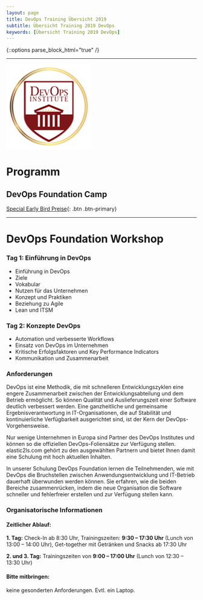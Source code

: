 ```yaml
---
layout: page
title: DevOps Training Übersicht 2019
subtitle: Übersicht Training 2019 DevOps
keywords: [Übersicht Training 2019 DevOps]
---
```

{::options parse_block_html="true" /}
<div class="slider">

___

<div id="carousel" class="carousel">

<div class="carousel-inner">

![DevOps Foundation Workshop](/img/DevOps_logo.jpg)

# Programm

## DevOps Foundation Camp

[Special Early Bird Preise](../mai-2019-devops){: .btn .btn-primary}
</div>

___

</div>

</div>

# DevOps Foundation Workshop

<div class="grid-content-devops">

<div class="col-sm-8 col-md-4">

<div class="boxes flexible">

### Tag 1: Einführung in DevOps

*   Einführung in DevOps
*   Ziele
*   Vokabular
*   Nutzen für das Unternehmen
*   Konzept und Praktiken
*   Beziehung zu Agile
*   Lean und ITSM

</div>

</div>

<div class="col-sm-8 col-md-4">

<div class="boxes flexible">

### Tag 2: Konzepte DevOps

*   Automation und verbesserte Workflows
*   Einsatz von DevOps im Unternehmen
*   Kritische Erfolgsfaktoren und Key Performance Indicators
*   Kommunikation und Zusammenarbeit

</div>

</div>

</div>

<div class="grid-content-training">

### Anforderungen

DevOps ist eine Methodik, die mit schnelleren Entwicklungszyklen eine engere Zusammenarbeit zwischen der Entwicklungsabteilung und dem Betrieb ermöglicht. So können Qualität und Auslieferungszeit einer Software deutlich verbessert werden. Eine ganzheitliche und gemeinsame Ergebnisverantwortung in IT-Organisationen, die auf Stabilität und kontinuierliche Verfügbarkeit ausgerichtet sind, ist der Kern der DevOps-Vorgehensweise.

Nur wenige Unternehmen in Europa sind Partner des DevOps Institutes und können so die offiziellen DevOps-Foliensätze zur Verfügung stellen. elastic2ls.com gehört zu den ausgewählten Partnern und bietet Ihnen damit eine Schulung mit hoch aktuellen Inhalten.

In unserer Schulung DevOps Foundation lernen die Teilnehmenden, wie mit DevOps die Bruchstellen zwischen Anwendungsentwicklung und IT-Betrieb dauerhaft überwunden werden können. Sie erfahren, wie die beiden Bereiche zusammenrücken, indem die neue Organisation die Software schneller und fehlerfreier erstellen und zur Verfügung stellen kann.

### Organisatorische Informationen

#### Zeitlicher Ablauf:

**1\. Tag:** Check-In ab 8:30 Uhr, Trainingszeiten: **9:30 – 17:30 Uhr** (Lunch von 13:00 – 14:00 Uhr), Get-together mit Getränken und Snacks ab 17:30 Uhr

**2\. und 3\. Tag:** Trainingszeiten von **9:00 – 17:00 Uhr** (Lunch von 12:30 – 13:30 Uhr)

#### Bitte mitbringen:

keine gesonderten Anforderungen. Evtl. ein Laptop.
